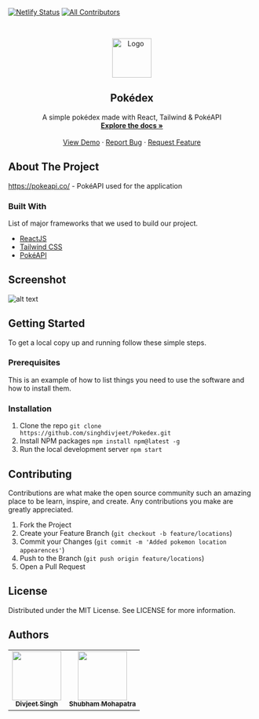 [![Netlify Status](https://api.netlify.com/api/v1/badges/f0b2ad12-abac-44ab-8cf6-45803302b86d/deploy-status)](https://app.netlify.com/sites/pokedexgeneration1/deploys)
[![All Contributors](https://img.shields.io/badge/all_contributors-2-green.svg?style=flat-square)](#contributors-)

<!-- PROJECT LOGO -->
<br />
<p align="center">
  <a href="https://github.com/singhdivjeet/Pokedex">
    <img src="public/favicon.ico" alt="Logo" width="80" height="80">
  </a>

  <h2 align="center">Pokédex</h2>

  <p align="center">
   A simple pokédex made with React, Tailwind & PokéAPI
    <br />
    <a href="https://github.com/singhdivjeet/Pokedex"><strong>Explore the docs »</strong></a>
    <br />
    <br />
    <a href="https://github.com/singhdivjeet/Pokedex">View Demo</a>
    ·
    <a href="https://github.com/singhdivjeet/Pokedex/issues">Report Bug</a>
    ·
    <a href="https://github.com/singhdivjeet/Pokedex/issues">Request Feature</a>
  </p>
</p>
<!-- ABOUT THE PROJECT -->

## About The Project
https://pokeapi.co/ - PokéAPI used for the application


### Built With

List of major frameworks that we used to build our project. 
* [ReactJS](https://reactjs.org/)
* [Tailwind CSS](https://expressjs.com/)
* [PokéAPI](https://pokeapi.co/)

## Screenshot
![alt text](https://i.imgur.com/75ZWaGG.jpeg)

## Getting Started
To get a local copy up and running follow these simple steps.

### Prerequisites
This is an example of how to list things you need to use the software and how to install them.


### Installation
1. Clone the repo
`git clone https://github.com/singhdivjeet/Pokedex.git`
2. Install NPM packages
`npm install npm@latest -g`
4. Run the local development server
`npm start`

## Contributing
Contributions are what make the open source community such an amazing place to be learn, inspire, and create. Any contributions you make are greatly appreciated.

1. Fork the Project
2. Create your Feature Branch (`git checkout -b feature/locations`)
3. Commit your Changes (`git commit -m 'Added pokemon location appearences'`)
4. Push to the Branch (`git push origin feature/locations`)
5. Open a Pull Request

## License
Distributed under the MIT License. See LICENSE for more information.

## Authors
<table>
  <tr>
    <td align="center"><a href="https://www.linkedin.com/in/divjeet-singh/"><img src="https://avatars.githubusercontent.com/u/29839416?v=4" width="100px;" alt=""/><br /><sub><b>Divjeet Singh</b></sub></a></td>
    <td align="center"><a href="https://www.linkedin.com/in/shubhammohapatra/"><img src="https://avatars.githubusercontent.com/u/84135718?v=4" width="100px;" alt=""/><br /><sub><b>Shubham Mohapatra</b></sub></a></td>
  </tr>
</table>
